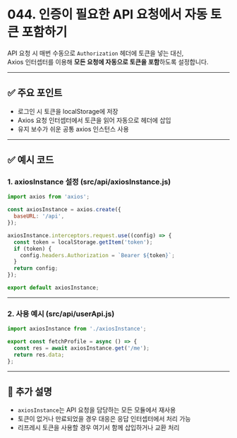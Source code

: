 # 044. 인증이 필요한 API 요청에서 자동 토큰 포함하기

API 요청 시 매번 수동으로 `Authorization` 헤더에 토큰을 넣는 대신,  
Axios 인터셉터를 이용해 **모든 요청에 자동으로 토큰을 포함**하도록 설정합니다.

---

## ✅ 주요 포인트
- 로그인 시 토큰을 localStorage에 저장
- Axios 요청 인터셉터에서 토큰을 읽어 자동으로 헤더에 삽입
- 유지 보수가 쉬운 공통 axios 인스턴스 사용

---

## ✅ 예시 코드

### 1. axiosInstance 설정 (src/api/axiosInstance.js)

```jsx
import axios from 'axios';

const axiosInstance = axios.create({
  baseURL: '/api',
});

axiosInstance.interceptors.request.use((config) => {
  const token = localStorage.getItem('token');
  if (token) {
    config.headers.Authorization = `Bearer ${token}`;
  }
  return config;
});

export default axiosInstance;
```

---

### 2. 사용 예시 (src/api/userApi.js)

```jsx
import axiosInstance from './axiosInstance';

export const fetchProfile = async () => {
  const res = await axiosInstance.get('/me');
  return res.data;
};
```

---

## 📝 추가 설명
- `axiosInstance`는 API 요청을 담당하는 모든 모듈에서 재사용
- 토큰이 없거나 만료되었을 경우 대응은 응답 인터셉터에서 처리 가능
- 리프레시 토큰을 사용할 경우 여기서 함께 삽입하거나 교환 처리
